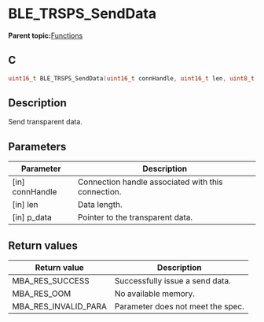 # BLE\_TRSPS\_SendData

**Parent topic:**[Functions](GUID-F2B79C4B-C9B0-4E6E-8BCB-27F5C6A822DA.md)

## C

```c
uint16_t BLE_TRSPS_SendData(uint16_t connHandle, uint16_t len, uint8_t *p_data);
```

## Description

Send transparent data.

## Parameters

|Parameter|Description|
|---------|-----------|
|\[in\] connHandle|Connection handle associated with this connection.|
|\[in\] len|Data length.|
|\[in\] p\_data|Pointer to the transparent data.|

## Return values

|Return value|Description|
|------------|-----------|
|MBA\_RES\_SUCCESS|Successfully issue a send data.|
|MBA\_RES\_OOM|No available memory.|
|MBA\_RES\_INVALID\_PARA|Parameter does not meet the spec.|

